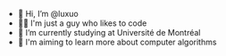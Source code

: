 - 👋 Hi, I’m @luxuo
- 👨‍💻 I'm just a guy who likes to code 
- 📖 I’m currently studying at Université de Montréal
- 🏹 I'm aiming to learn more about computer algorithms

<!---
luxuo/luxuo is a ✨ special ✨ repository because its `README.md` (this file) appears on your GitHub profile.
You can click the Preview link to take a look at your changes.
--->

